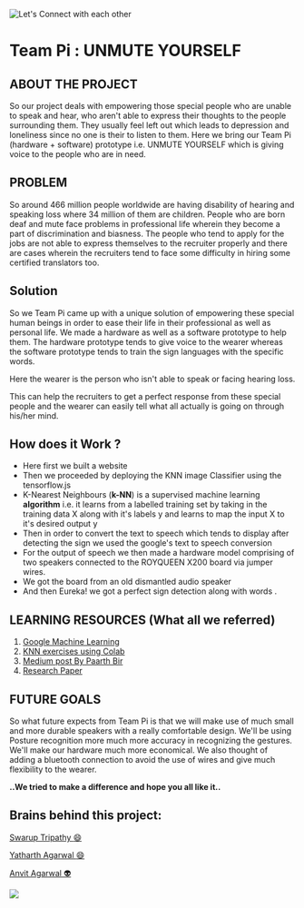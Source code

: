 ![Let's Connect with each other](http://drive.google.com/uc?export=view&id=17wfstb94mu0uaRITkDuQljZ8NxeMOVx7)
# Team Pi : UNMUTE YOURSELF

## ABOUT THE PROJECT 

So our project deals with empowering those special people who are unable to speak and hear, who aren't able to express their thoughts to the people surrounding them. They usually feel left out which leads to depression and loneliness since no one is their to listen to them.
Here we bring our Team Pi (hardware + software) prototype i.e. UNMUTE YOURSELF which is giving voice to the people who are in need.

## PROBLEM 

So around 466 million people worldwide are having disability of hearing and speaking loss where 34 million of them are children. 
People who are born deaf and mute face problems in professional life wherein they become a part of discrimination and biasness. The people who tend to apply for the jobs are not able to express themselves to the recruiter properly and there are cases wherein the recruiters tend to face some difficulty in hiring some certified translators too. 

## Solution
So we Team Pi came up with a unique solution of empowering these special human beings in order to ease their life in their professional as well as personal life. We made a hardware as well as a software prototype to help them. The hardware prototype tends to give voice to the wearer whereas the software prototype tends to train the sign languages with the specific words.

Here the wearer is the person who isn't able to speak or facing hearing loss.

This can help the recruiters to get a perfect response from these special people and the wearer can easily tell what all actually is going on through his/her mind.


## How does it Work ?

 

 - Here first we built a website 
 - Then we proceeded by deploying the KNN image Classifier using the tensorflow.js 
 - K-Nearest Neighbours (**k-NN**) is a supervised machine learning **algorithm** i.e. it learns from a labelled training set by taking in the training data X along with it's labels y and learns to map the input X to it's desired output y
 - Then in order to convert the text to speech which tends to display after detecting the sign we used the google's text to speech conversion 
 - For the output of speech we then made a hardware model comprising of two speakers connected to the ROYQUEEN X200 board via jumper wires.
 - We got the board from an old dismantled audio speaker
 - And then Eureka! we got a perfect sign detection along with words .

## LEARNING RESOURCES (What all we referred)

 1. [Google Machine Learning ](https://developers.google.com/machine-learning/practica/image-classification)
 2. [KNN exercises using Colab](https://colab.research.google.com/github/nholmber/google-colab-cs231n/blob/master/assignment1/knn.ipynb)
 3. [Medium post By Paarth Bir](https://medium.com/swlh/image-classification-with-k-nearest-neighbours-51b3a289280#:~:text=K-Nearest%20Neighbours%20%28k-,of%20the%20machine%20learning%20algorithms.)
 4. [Research Paper](https://www.researchgate.net/publication/221338231_KNN_based_image_classification_relying_on_local_feature_similarity)

## FUTURE GOALS

So what future expects from Team Pi is that we will make use of much small and more durable speakers with a really comfortable design. 
We'll be using Posture recognition more much more accuracy in recognizing the gestures.
We'll make our hardware much more economical.
We also thought of adding a bluetooth connection to avoid the use of wires and give much flexibility to the wearer.

**..We tried to make a difference and hope you all like it..**

## Brains behind this project:

<a href="https://github.com/Curovearth"> Swarup Tripathy :smile: </a>

<a href="https://github.com/yatharthagr7"> Yatharth Agarwal :smile: </a>

<a href="https://github.com/anvit1618"> Anvit Agarwal 👽 </a>


<a href="https://github.com/Anvit1618/Pi_Giving_Voice_to_Voiceless/graphs/contributors">
  <img src="https://contrib.rocks/image?repo=Anvit1618/Pi_Giving_Voice_to_Voiceless" />
</a>

